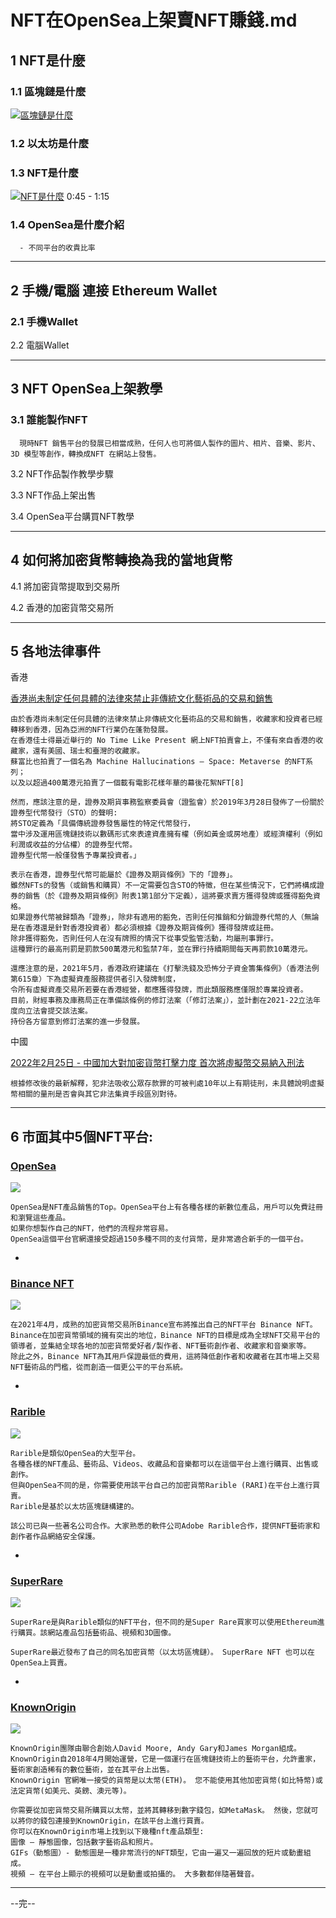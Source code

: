 

# NFT在OpenSea上架賣NFT賺錢.md


## 1 NFT是什麼
  
  
  ### 1.1  區塊鏈是什麼
  
   [![區塊鏈是什麼](https://img.youtube.com/vi/u0paxAJVrNc/0.jpg)](https://www.youtube.com/watch?v=u0paxAJVrNc?t=204)
  
  ### 1.2 以太坊是什麼
  
  
  ### 1.3 NFT是什麼
  
   [![NFT是什麼](https://img.youtube.com/vi/ZYou8GorD4M/0.jpg)](https://youtu.be/ZYou8GorD4M?t=45)
   0:45 - 1:15
  
  
  ### 1.4 OpenSea是什麼介紹
  
      - 不同平台的收貴比率

---


## 2 手機/電腦 連接 Ethereum Wallet

  ### 2.1 手機Wallet
  
  2.2 電腦Wallet

---

## 3 NFT OpenSea上架教學

  ### 3.1 誰能製作NFT
  
      現時NFT 銷售平台的發展已相當成熟，任何人也可將個人製作的圖片、相片、音樂、影片、3D 模型等創作，轉換成NFT 在網站上發售。

  3.2 NFT作品製作教學步驟
  
  3.3 NFT作品上架出售
  
  3.4 OpenSea平台購買NFT教學
  
---

## 4 如何將加密貨幣轉換為我的當地貨幣
  
  4.1 將加密貨幣提取到交易所
  
  4.2 香港的加密貨幣交易所

---

## 5 各地法律事件

  香港

  [香港尚未制定任何具體的法律來禁止非傳統文化藝術品的交易和銷售](https://www.haldanes.com/tc/%E6%9C%89%E9%97%9Cnft%E7%9A%84%E6%B3%95%E5%BE%8B%E8%B3%87%E8%A8%8A-%E9%A6%99%E6%B8%AF%E5%92%8C%E4%B8%AD%E5%9C%8B/)
  
    由於香港尚未制定任何具體的法律來禁止非傳統文化藝術品的交易和銷售，收藏家和投資者已經轉移到香港，因為亞洲的NFT行業仍在蓬勃發展。 
    在香港佳士得最近舉行的 No Time Like Present 網上NFT拍賣會上，不僅有來自香港的收藏家，還有美國、瑞士和臺灣的收藏家。
    蘇富比也拍賣了一個名為 Machine Hallucinations – Space: Metaverse 的NFT系列；
    以及以超過400萬港元拍賣了一個載有電影花樣年華的幕後花絮NFT[8]
    
    然而，應該注意的是，證券及期貨事務監察委員會（證監會）於2019年3月28日發佈了一份關於證券型代幣發行（STO）的聲明:
    將STO定義為「具備傳統證券發售屬性的特定代幣發行，
    當中涉及運用區塊鏈技術以數碼形式來表達資產擁有權（例如黃金或房地產）或經濟權利（例如利潤或收益的分佔權）的證券型代幣。
    證券型代幣一般僅發售予專業投資者。」
    
    表示在香港，證券型代幣可能屬於《證券及期貨條例》下的「證券」。
    雖然NFTs的發售（或銷售和購買）不一定需要包含STO的特徵，但在某些情況下，它們將構成證券的銷售（於《證券及期貨條例》附表1第1部分下定義），這將要求賣方獲得發牌或獲得豁免資格。
    如果證券代幣被歸類為「證券」，除非有適用的豁免，否則任何推銷和分銷證券代幣的人（無論是在香港還是針對香港投資者）都必須根據《證券及期貨條例》獲得發牌或註冊。
    除非獲得豁免，否則任何人在沒有牌照的情況下從事受監管活動，均屬刑事罪行。
    這種罪行的最高刑罰是罰款500萬港元和監禁7年，並在罪行持續期間每天再罰款10萬港元。

    還應注意的是，2021年5月，香港政府建議在《打擊洗錢及恐怖分子資金籌集條例》（香港法例第615章）下為虛擬資產服務提供者引入發牌制度，
    令所有虛擬資產交易所若要在香港經營，都應獲得發牌，而此類服務應僅限於專業投資者。
    目前，財經事務及庫務局正在準備該條例的修訂法案（「修訂法案」），並計劃在2021-22立法年度向立法會提交該法案。
    持份各方留意到修訂法案的進一步發展。




中國

  [2022年2月25日 - 中國加大對加密貨幣打擊力度 首次將虛擬幣交易納入刑法](https://hk.finance.yahoo.com/news/%E4%B8%AD%E5%9C%8B%E5%8A%A0%E5%A4%A7%E5%B0%8D%E5%8A%A0%E5%AF%86%E8%B2%A8%E5%B9%A3%E6%89%93%E6%93%8A%E5%8A%9B%E5%BA%A6-%E9%A6%96%E6%AC%A1%E5%B0%87%E8%99%9B%E6%93%AC%E5%B9%A3%E4%BA%A4%E6%98%93%E7%B4%8D%E5%85%A5%E5%88%91%E6%B3%95-154106763.html)

    根據修改後的最新解釋，犯非法吸收公眾存款罪的可被判處10年以上有期徒刑，未具體說明虛擬幣相關的量刑是否會與其它非法集資手段區別對待。
    
    
---

## 6 市面其中5個NFT平台:

### [OpenSea](https://opensea.io/)
  
  <img src="https://prjewel.com/wp-content/uploads/2022/02/opensea-%E5%AE%98%E7%B6%B2.jpg" />
  
    OpenSea是NFT產品銷售的Top。OpenSea平台上有各種各樣的新數位產品，用戶可以免費註冊和瀏覽這些產品。 
    如果你想製作自己的NFT，他們的流程非常容易。
    OpenSea這個平台官網還接受超過150多種不同的支付貨幣，是非常適合新手的一個平台。

-

### [Binance NFT](https://www.binance.com/en/nft/home)

  <img src="https://prjewel.com/wp-content/uploads/2022/02/binance-nft-%E5%B9%B3%E5%8F%B0.jpg" />

    在2021年4月，成熟的加密貨幣交易所Binance宣布將推出自己的NFT平台 Binance NFT。
    Binance在加密貨幣領域的擁有突出的地位，Binance NFT的目標是成為全球NFT交易平台的領導者，並集結全球各地的加密貨幣愛好者/製作者、NFT藝術創作者、收藏家和音樂家等。
    除此之外，Binance NFT為其用戶保證最低的費用，這將降低創作者和收藏者在其市場上交易NFT藝術品的門檻，從而創造一個更公平的平台系統。

-

### [Rarible](https://rarible.com/)

  <img src="https://prjewel.com/wp-content/uploads/2022/02/rarible%E4%BB%8B%E7%B4%B9.jpg" />

    Rarible是類似OpenSea的大型平台。 
    各種各樣的NFT產品、藝術品、Videos、收藏品和音樂都可以在這個平台上進行購買、出售或創作。 
    但與OpenSea不同的是，你需要使用該平台自己的加密貨幣Rarible (RARI)在平台上進行買賣。
    Rarible是基於以太坊區塊鏈構建的。

    該公司已與一些著名公司合作。大家熟悉的軟件公司Adobe Rarible合作，提供NFT藝術家和創作者作品網絡安全保護。

-

### [SuperRare](https://superrare.com/)

  <img src="https://prjewel.com/wp-content/uploads/2022/02/super-rare%E4%BB%8B%E7%B4%B9.jpg" />
  
    SuperRare是與Rarible類似的NFT平台，但不同的是Super Rare買家可以使用Ethereum進行購買。該網站產品包括藝術品、視頻和3D圖像。

    SuperRare最近發布了自己的同名加密貨幣（以太坊區塊鏈）。 SuperRare NFT 也可以在OpenSea上買賣。

-

### [KnownOrigin](https://knownorigin.io/)

  <img src="https://prjewel.com/wp-content/uploads/2022/02/knownorigin.jpg" />
 
    KnownOrigin團隊由聯合創始人David Moore, Andy Gary和James Morgan組成。
    KnownOrigin自2018年4月開始運營，它是一個運行在區塊鏈技術上的藝術平台，允許畫家，藝術家創造稀有的數位藝術，並在其平台上出售。
    KnownOrigin 官網唯一接受的貨幣是以太幣(ETH)。 您不能使用其他加密貨幣(如比特幣)或法定貨幣(如美元、英鎊、澳元等)。
    
    你需要從加密貨幣交易所購買以太幣，並將其轉移到數字錢包，如MetaMask。 然後，您就可以將你的錢包連接到KnownOrigin，在該平台上進行買賣。
    你可以在KnownOrigin市場上找到以下幾種nft產品類型:
    圖像 – 靜態圖像，包括數字藝術品和照片。
    GIFs（動態圖）- 動態圖是一種非常流行的NFT類型，它由一遍又一遍回放的短片或動畫組成。
    視頻 – 在平台上顯示的視頻可以是動畫或拍攝的。 大多數都伴隨著聲音。

 
---

--完--
